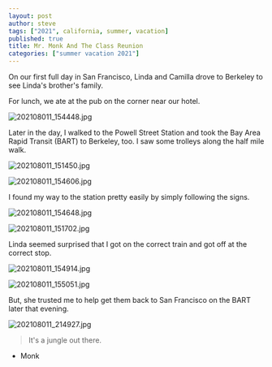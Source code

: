 ```yaml
---
layout: post
author: steve
tags: ["2021", california, summer, vacation]
published: true
title: Mr. Monk And The Class Reunion
categories: ["summer vacation 2021"]
---
```

On our first full day in San Francisco, Linda and Camilla drove to Berkeley to see Linda's brother's family.  

For lunch, we ate at the pub on the corner near our hotel.  

![202108011_154448.jpg]({{site.pics_url}}/assets/media/20210811_154448.jpg)

Later in the day, I walked to the Powell Street Station and took the Bay Area Rapid Transit (BART) to Berkeley, too.  I saw some trolleys along the half mile walk.  

![202108011_151450.jpg]({{site.pics_url}}/assets/media/20210811_151450.jpg)

![202108011_154606.jpg]({{site.pics_url}}/assets/media/20210811_154606.jpg)

I found my way to the station pretty easily by simply following the signs.  

![202108011_154648.jpg]({{site.pics_url}}/assets/media/20210811_154648.jpg)

![202108011_151702.jpg]({{site.pics_url}}/assets/media/20210811_151702.jpg)

Linda seemed surprised that I got on the correct train and got off at the correct stop.  

![202108011_154914.jpg]({{site.pics_url}}/assets/media/20210811_154914.jpg)

![202108011_155051.jpg]({{site.pics_url}}/assets/media/20210811_155051.jpg)

But, she trusted me to help get them back to San Francisco on the BART later that evening.  

![202108011_214927.jpg]({{site.pics_url}}/assets/media/20210811_214927.jpg)

>It's a jungle out there.  

- Monk  
